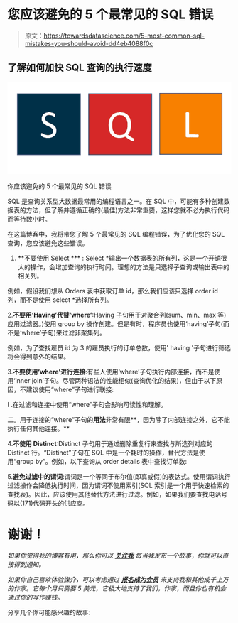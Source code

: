 # 您应该避免的 5 个最常见的 SQL 错误

> 原文：<https://towardsdatascience.com/5-most-common-sql-mistakes-you-should-avoid-dd4eb4088f0c>

## 了解如何加快 SQL 查询的执行速度

![](img/f7594ac30ace5c0bd0658d3d17d80887.png)

你应该避免的 5 个最常见的 SQL 错误

SQL 是查询关系型大数据最常用的编程语言之一。在 SQL 中，可能有多种创建数据表的方法，但了解并遵循正确的(最佳)方法非常重要，这样您就不必为执行代码而等待数小时。

在这篇博客中，我将带您了解 5 个最常见的 SQL 编程错误，为了优化您的 SQL 查询，您应该避免这些错误。

1.  **不要使用 Select *** : Select *输出一个数据表的所有列，这是一个开销很大的操作，会增加查询的执行时间。理想的方法是只选择子查询或输出表中的相关列。

例如，假设我们想从 Orders 表中获取订单 id，那么我们应该只选择 order id 列，而不是使用 select *选择所有列。

2.**不要用‘Having’代替‘where’**:Having 子句用于对聚合列(sum、min、max 等)应用过滤器。)使用 group by 操作创建。但是有时，程序员也使用‘having’子句(而不是‘where’子句)来过滤非聚集列。

例如，为了查找雇员 id 为 3 的雇员执行的订单总数，使用' having '子句进行筛选将会得到意外的结果。

3.**不要使用‘where’进行连接**:有些人使用‘where’子句执行内部连接，而不是使用‘inner join’子句。尽管两种语法的性能相似(查询优化的结果)，但由于以下原因，不建议使用“where”子句进行联接:

I .在过滤和连接中使用“where”子句会影响可读性和理解。

二。用于连接的“where”子句的**用法**非常有限**，因为除了内部连接之外，它不能执行任何其他连接。**

4.**不使用 Distinct**:Distinct 子句用于通过删除重复行来查找与所选列对应的 Distinct 行。“Distinct”子句在 SQL 中是一个耗时的操作，替代方法是使用“group by”。例如，以下查询从 order details 表中查找订单数:

5.**避免过滤中的谓词**:谓词是一个等同于布尔值(即真或假)的表达式。使用谓词执行过滤操作会降低执行时间，因为谓词不使用索引(SQL 索引是一个用于快速检索的查找表)。因此，应该使用其他替代方法进行过滤。例如，如果我们要查找电话号码以(171)代码开头的供应商。

# **谢谢！**

*如果你觉得我的博客有用，那么你可以* [***关注我***](https://anmol3015.medium.com/subscribe) *每当我发布一个故事，你就可以直接得到通知。*

*如果你自己喜欢体验媒介，可以考虑通过* [***报名成为会员***](https://anmol3015.medium.com/membership) *来支持我和其他成千上万的作家。它每个月只需要 5 美元，它极大地支持了我们，作家，而且你也有机会通过你的写作赚钱。*

分享几个你可能感兴趣的故事:

[](https://anmol3015.medium.com/write-your-sql-queries-the-right-way-9c04dfbb6499)  [](/10-sql-operations-for-80-of-your-data-manipulation-7461c56e25f4) 
